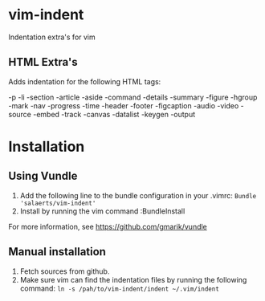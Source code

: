 vim-indent
==========

Indentation extra's for vim

HTML Extra's
------------

Adds indentation for the following HTML tags:

-p
-li
-section
-article
-aside
-command
-details
-summary
-figure
-hgroup
-mark
-nav
-progress
-time
-header
-footer
-figcaption
-audio
-video
-source
-embed
-track
-canvas
-datalist
-keygen
-output

Installation
============

Using Vundle
------------

1. Add the following line to the bundle configuration in your .vimrc:
   `Bundle 'salaerts/vim-indent'`
2. Install by running the vim command :BundleInstall

For more information, see https://github.com/gmarik/vundle

Manual installation
-------------------

1. Fetch sources from github.
2. Make sure vim can find the indentation files by running the following command:
   `ln -s /pah/to/vim-indent/indent ~/.vim/indent`

